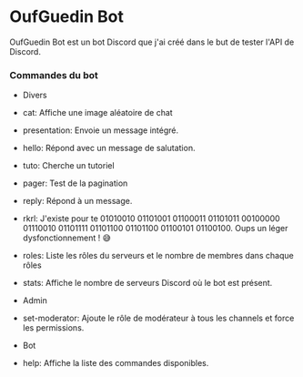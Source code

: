 # OufGuedin Bot

OufGuedin Bot est un bot Discord que j'ai créé dans le but de tester l'API de Discord.

### Commandes du bot

- Divers
- cat: Affiche une image aléatoire de chat
- presentation: Envoie un message intégré.
- hello: Répond avec un message de salutation.
- tuto: Cherche un tutoriel
- pager: Test de la pagination
- reply: Répond à un message.
- rkrl: J'existe pour te 01010010 01101001 01100011 01101011 00100000 01110010 01101111 01101100 01101100 01100101 01100100. Oups un léger dysfonctionnement ! 😅
- roles: Liste les rôles du serveurs et le nombre de membres dans chaque rôles
- stats: Affiche le nombre de serveurs Discord où le bot est présent.

- Admin
- set-moderator: Ajoute le rôle de modérateur à tous les channels et force les permissions.

- Bot
- help: Affiche la liste des commandes disponibles.
